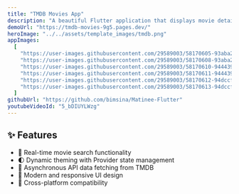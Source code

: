 ```yaml
---
title: "TMDB Movies App"
description: "A beautiful Flutter application that displays movie details fetched from The Movie Database (TMDB) API. Search, browse, and discover your favorite movies with an elegant user interface."
demoUrl: "https://tmdb-movies-9g5.pages.dev/"
heroImage: "../../assets/template_images/tmdb.png"
appImages:
  [
    "https://user-images.githubusercontent.com/29589003/58170605-93aba280-7cb3-11e9-8733-dff46d1e86c7.png",
    "https://user-images.githubusercontent.com/29589003/58170608-93aba280-7cb3-11e9-933f-395501d7a5a0.png",
    "https://user-images.githubusercontent.com/29589003/58170610-94443900-7cb3-11e9-946f-79587eaa1043.png",
    "https://user-images.githubusercontent.com/29589003/58170611-94443900-7cb3-11e9-8f01-ce5fe83bb93e.png",
    "https://user-images.githubusercontent.com/29589003/58170612-94dccf80-7cb3-11e9-8955-ce6bba8b36dd.png",
    "https://user-images.githubusercontent.com/29589003/58170613-94dccf80-7cb3-11e9-9182-a08922ae7139.png",
  ]
githubUrl: "https://github.com/bimsina/Matinee-Flutter"
youtubeVideoId: "5_bDIUYLWzg"
---
```


## ✨ Features

- 🎯 Real-time movie search functionality
- 🌓 Dynamic theming with Provider state management
- 🔄 Asynchronous API data fetching from TMDB
- 🎨 Modern and responsive UI design
- 📱 Cross-platform compatibility
